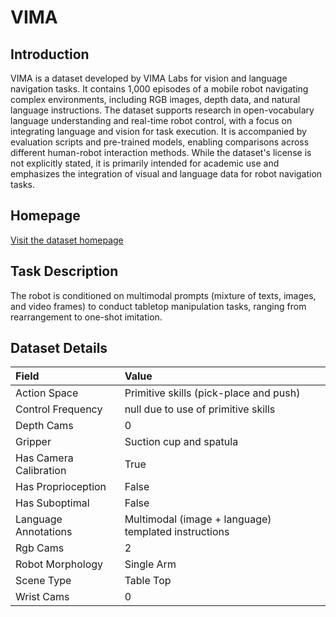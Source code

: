 # VIMA


## Introduction

VIMA is a dataset developed by VIMA Labs for vision and language navigation tasks. It contains 1,000 episodes of a mobile robot navigating complex environments, including RGB images, depth data, and natural language instructions. The dataset supports research in open-vocabulary language understanding and real-time robot control, with a focus on integrating language and vision for task execution. It is accompanied by evaluation scripts and pre-trained models, enabling comparisons across different human-robot interaction methods. While the dataset's license is not explicitly stated, it is primarily intended for academic use and emphasizes the integration of visual and language data for robot navigation tasks.


## Homepage

[Visit the dataset homepage](https://vimalabs.github.io/)


## Task Description

The robot is conditioned on multimodal prompts (mixture of texts, images, and video frames) to conduct tabletop manipulation tasks, ranging from rearrangement to one-shot imitation.


## Dataset Details

| Field                            | Value                    |
|:---------------------------------|:-------------------------|
| Action Space                     | Primitive skills (pick-place and push)           |
| Control Frequency                     | null due to use of primitive skills           |
| Depth Cams                     | 0           |
| Gripper                     | Suction cup and spatula           |
| Has Camera Calibration                     | True           |
| Has Proprioception                     | False           |
| Has Suboptimal                     | False           |
| Language Annotations                     | Multimodal (image + language) templated instructions           |
| Rgb Cams                     | 2           |
| Robot Morphology                     | Single Arm           |
| Scene Type                     | Table Top           |
| Wrist Cams                     | 0           |


